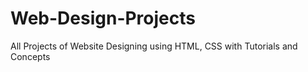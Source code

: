 # Web-Design-Projects
All Projects of Website Designing using HTML, CSS with Tutorials and Concepts
